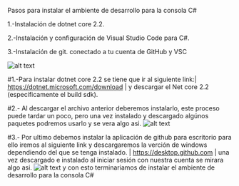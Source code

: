 Pasos para instalar el ambiente de desarrollo para la consola C#

1.-Instalación de dotnet core 2.2.

2.-Instalación y configuración de Visual Studio Code para C#.

3.-Instalación de git. conectado a tu cuenta de GitHub y VSC

![alt text](http://www.mug-it.org.ar/multimedios/imgs/17555_620.jpg "Logo Title Text 1")

#1.-Para instalar dotnet core 2.2 se tiene que ir al siguiente link:| https://dotnet.microsoft.com/download | y descargar el Net core 2.2 (especificamente el build sdk).

#2.-  Al descargar el archivo anterior deberemos instalarlo, este proceso puede tardar un poco, pero una vez instalado y descargado algúnos paquetes podremos usarlo y se vera algo asi.
![alt text](https://code.visualstudio.com/assets/docs/editor/accessibility/zoomed-in.png "Logo Title Text 1")
 
 #3.- Por ultimo debemos instalar la aplicación de github para escritorio para ello iremos al siguiente link y descargaremos la verción de windows dependiendo del que se tenga instalado.
| https://desktop.github.com |
una vez descargado e instalado al iniciar sesión con nuestra cuenta se mirara algo asi.
![alt text](https://desktop.github.com/images/github-desktop-screenshot-windows.png "Logo Title Text 1")
y con esto terminariamos de instalar el ambiente de desarrollo para la consola C#
